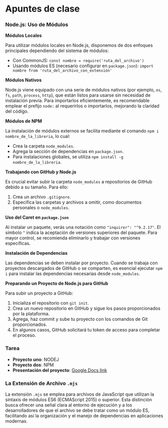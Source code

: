 # Apuntes de clase

### Node.js: Uso de Módulos

**Módulos Locales**

Para utilizar módulos locales en Node.js, disponemos de dos enfoques principales dependiendo del sistema de módulos:

- Con CommonJS: `const nombre = require('ruta_del_archivo')`
- Usando módulos ES (necesario configurar en `package.json`): `import nombre from 'ruta_del_archivo_con_extensión'`

**Módulos Nativos**

Node.js viene equipado con una serie de módulos nativos (por ejemplo, `os`, `fs`, `path`, `process`, `http`), que están listos para usarse sin necesidad de instalación previa. Para importarlos eficientemente, es recomendable emplear el prefijo `node:` al requerirlos o importarlos, mejorando la claridad del código.

**Módulos de NPM**

La instalación de módulos externos se facilita mediante el comando `npm i nombre_de_la_libreria`, lo cual:

- Crea la carpeta `node_modules`.
- Agrega la sección de dependencias en `package.json`.
- Para instalaciones globales, se utiliza `npm install -g nombre_de_la_libreria`.

**Trabajando con GitHub y Node.js**

Es crucial evitar subir la carpeta `node_modules` a repositorios de GitHub debido a su tamaño. Para ello:

1. Crea un archivo `.gitignore`.
2. Especifica las carpetas y archivos a omitir, como documentos personales o `node_modules`.

**Uso del Caret en `package.json`**

Al instalar un paquete, verás una notación como `"inquirer": "^9.2.17"`. El símbolo `^` indica la aceptación de versiones superiores del paquete. Para mayor control, se recomienda eliminarlo y trabajar con versiones específicas.

**Instalación de Dependencias**

Las dependencias se deben instalar por proyecto. Cuando se trabaja con proyectos descargados de GitHub o se comparten, es esencial ejecutar `npm i` para instalar las dependencias necesarias desde `node_modules`.

**Preparando un Proyecto de Node.js para GitHub**

Para subir un proyecto a GitHub:

1. Inicializa el repositorio con `git init`.
2. Crea un nuevo repositorio en GitHub y sigue los pasos proporcionados por la plataforma.
3. Agrega, haz commit y sube tu proyecto con los comandos de Git proporcionados.
4. En algunos casos, GitHub solicitará tu token de acceso para completar el proceso.

### Tarea

- **Proyecto uno**: NODEJ
- **Proyecto dos**: NPM
- **Presentación del proyecto**: [Google Docs link](https://docs.google.com/presentation/d/18Qg3_Cmw3JZW0W1O5HURcJEfFKKI4fv5k168R9WhilQ/edit?usp=sharing)

### La Extensión de Archivo `.mjs`

La extensión `.mjs` se emplea para archivos de JavaScript que utilizan la sintaxis de módulos ES6 (ECMAScript 2015) o superior. Esta distinción busca ofrecer una señal clara al entorno de ejecución y a los desarrolladores de que el archivo se debe tratar como un módulo ES, facilitando así la organización y el manejo de dependencias en aplicaciones modernas.